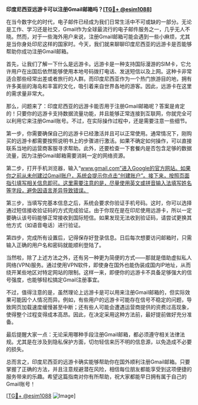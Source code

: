 **印度尼西亚远游卡可以注册Gmail邮箱吗？[[TG💪+ @esim1088](https://t.me/s/esim1088)]**

在当今数字化的时代，电子邮件已经成为我们日常生活中不可或缺的一部分。无论是工作、学习还是社交，Gmail作为全球最流行的电子邮件服务之一，几乎无人不晓。然而，对于一些海外用户来说，注册Gmail邮箱可能会遇到一些小麻烦，尤其是当你身处印尼这样的国家时。今天，我们就来聊聊印度尼西亚的远游卡是否能够帮助你成功注册Gmail邮箱。

首先，让我们了解一下什么是远游卡。远游卡是一种支持国际漫游的SIM卡，它允许用户在出国后依然能够使用本地号码拨打电话、发送短信以及上网。这种卡非常适合那些经常出差或者旅行的人群。而印度尼西亚作为一个热门旅游目的地，拥有许多美丽的海岛和丰富的文化，吸引着来自世界各地的游客。因此，远游卡在这里的需求量非常大。

那么，问题来了：印度尼西亚的远游卡能否用于注册Gmail邮箱呢？答案是肯定的！只要你的远游卡支持数据流量功能，并且能够正常连接到互联网，你就完全可以利用它来注册Gmail账号。不过，在实际操作过程中，还是需要注意一些细节。

第一步，你需要确保自己的远游卡已经激活并且可以正常使用。通常情况下，刚购买的远游卡都需要按照说明书上的步骤进行激活。如果不确定如何操作，可以直接联系当地的运营商客服寻求帮助。此外，还要检查一下套餐内是否包含足够的数据流量，因为注册Gmail邮箱需要消耗一定的网络资源。

第二步，打开手机浏览器，输入“www.gmail.com”进入Google的官方网站。如果你之前从未创建过Gmail账户，系统会提示你点击“创建账户”。接下来，按照页面指引填写相关信息即可。这里需要注意的是，尽量使用英文或拼音输入法填写姓名等字段，避免因语言差异导致错误。

第三步，当填写完基本信息之后，系统会要求你验证手机号码。这时，你可以选择通过短信接收验证码的方式完成验证。由于你现在是在印尼使用远游卡，所以一定要确认该号码能够正常接收到国际短信。如果发现无法收到验证码，请尝试更换其他方式（如语音电话）进行验证。

第四步，完成所有设置后，记得保存好登录信息。日后每次想要访问邮箱时，只需输入正确的用户名和密码就能顺利登陆了。

当然啦，除了上述方法之外，还有另一种更为简便的方式——那就是借助虚拟私人网络(VPN)服务。通过使用VPN软件，即使身在国外也能伪装成国内IP地址，从而绕开某些地区对特定网站的限制。这样一来，即便你的远游卡不具备足够强大的信号强度，也能够轻松搞定Gmail注册事宜。

不过，值得注意的是，虽然理论上远游卡是可以用来注册Gmail邮箱的，但实际效果可能因个人情况而异。例如，有些用户的远游卡可能存在信号不稳定的问题，导致网页加载速度缓慢甚至中断；还有些人可能会遭遇运营商提供的资费过高现象，使得整个过程变得成本高昂。因此，在决定采用这种方法前，最好提前做好充分准备。

最后提醒大家一点：无论采用哪种手段注册Gmail邮箱，都必须遵守相关法律法规。尤其是在涉及到隐私保护方面，切勿轻信来历不明的信息源，以免造成不必要的损失。

总而言之，印度尼西亚的远游卡确实能够帮助你在国外顺利注册Gmail邮箱。只要掌握了正确的方法，并且注意规避潜在风险，相信每位朋友都能享受到这项便捷的服务带来的乐趣。希望这篇指南对你有所帮助，祝大家都能早日拥有属于自己的Gmail账号！

[[TG💪+ @esim1088](https://t.me/s/esim1088) ![Image](https://i.postimg.cc/4NQfJmqS/Snipaste-2025-05-13-00-14-12.png)]